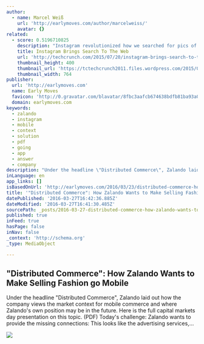 ```yaml
---
author:
  - name: Marcel Weiß
    url: 'http://earlymoves.com/author/marcelweiss/'
    avatar: {}
related:
  - score: 0.5196710825
    description: "Instagram revolutionized how we searched for pics of celebrities getting wasted on yachts on mobile, and now they're bringing that same experience to the web. Today, Instagram is adding search to its desktop experience."
    title: Instagram Brings Search To The Web
    url: 'http://techcrunch.com/2015/07/20/instagram-brings-search-to-the-web/'
    thumbnail_height: 400
    thumbnail_url: 'https://tctechcrunch2011.files.wordpress.com/2015/06/instagram-explore.png?w=764&h=400&crop=1'
    thumbnail_width: 764
publisher:
  url: 'http://earlymoves.com'
  name: Early Moves
  favicon: 'http://0.gravatar.com/blavatar/8fbc3aafcb674638bdfb81ba93a04c10?s=16'
  domain: earlymoves.com
keywords:
  - zalando
  - instagram
  - mobile
  - context
  - solution
  - pdf
  - going
  - app
  - answer
  - company
description: "Under the headline \"Distributed Commerce\", Zalando laid out how the company views the market context for mobile commerce and where Zalando's own position may be in the future. Here is the full capital markets day presentation on this topic. (PDF) Today's challenge: Zalando wants to provide the missing connections: This looks like the advertising services,..."
inLanguage: en
app_links: []
isBasedOnUrl: 'http://earlymoves.com/2016/03/23/distributed-commerce-how-zalando-wants-to-make-selling-fashion-go-mobile/?platform=hootsuite'
title: '"Distributed Commerce": How Zalando Wants to Make Selling Fashion go Mobile'
datePublished: '2016-03-27T16:42:36.885Z'
dateModified: '2016-03-27T16:41:30.485Z'
sourcePath: _posts/2016-03-27-distributed-commerce-how-zalando-wants-to-make-selling-fa.md
published: true
inFeed: true
hasPage: false
inNav: false
_context: 'http://schema.org'
_type: MediaObject

---
```

<article style=""><h1>"Distributed Commerce": How Zalando Wants to Make Selling Fashion go Mobile</h1><p>Under the headline "Distributed Commerce", Zalando laid out how the company views the market context for mobile commerce and where Zalando's own position may be in the future. Here is the full capital markets day presentation on this topic. (PDF) Today's challenge: Zalando wants to provide the missing connections: This looks like the advertising services,...</p><img src="http://earlymoves.files.wordpress.com/2016/03/m-commerce.png?w=599&amp;h=341" /></article>